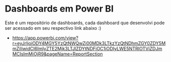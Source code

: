 # Dashboards em Power BI

Este é um repositório de dashboards, cada dashboard que desenvolvi pode ser acessado em seu respectivo link abaixo :)

* https://app.powerbi.com/view?r=eyJrIjoiODY4MGY5YzQtNWQwZi00MDk3LTkzYzQtNDhmZGY0ZDY5MmZiIiwidCI6ImIyZTE2Mjk3LTJlZDYtNDFiOC1iODIyLWE5NTRlOTViZDJmMCIsImMiOjR9&pageName=ReportSection
